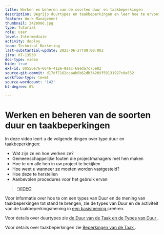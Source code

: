 ```yaml
---
title: Werken en beheren van de soorten duur en taakbeperkingen
description: Begrijp duurtypes en taakbeperkingen en leer hoe te ervoor te zorgen u hen opstelling behoorlijk in uw projecten hebt.
feature: Work Management
thumbnail: 3420986.jpg
type: Tutorial
role: User
level: Intermediate
activity: deploy
team: Technical Marketing
last-substantial-update: 2023-06-27T00:00:00Z
jira: KT-13530
doc-type: video
hide: true
exl-id: 00556e76-6646-412e-9aac-68eda7c75e02
source-git-commit: d17df7162ccaab6b62db34209f50131927c0a532
workflow-type: tm+mt
source-wordcount: '142'
ht-degree: 0%

---
```


# Werken en beheren van de soorten duur en taakbeperkingen

In deze video leert u de volgende dingen over type duur en taakbeperkingen:

* Wat zijn ze en hoe werken ze?
* Gemeenschappelijke fouten die projectmanagers met hen maken
* Hoe te om alle hen in uw project te bekijken
* Hoe weet u wanneer ze moeten worden vastgesteld?
* Hoe deze te herstellen
* Aanbevolen procedures voor het gebruik ervan


>[!VIDEO](https://video.tv.adobe.com/v/3428947/?quality=12&learn=on&enablevpops&captions=dut)


Voor informatie over hoe te om een types van Duur en de mening van taakbeperkingen tot stand te brengen, zie de types van Duur en de activiteit van de taakbeperkingsmening in [ een basismening ](https://experienceleague.adobe.com/docs/workfront-learn/tutorials-workfront/reporting/basic-reporting/create-a-basic-view.html?lang=nl-NL) creëren.

Voor details over duurtypes zie [ de Duur van de Taak en de Types van Duur ](https://experienceleague.adobe.com/docs/workfront/using/manage-work/tasks/task-duration-and-duration-types/task-duration-duration-type.html?lang=nl-NL).

Voor details over taakbeperkingen zie [ Beperkingen van de Taak ](https://experienceleague.adobe.com/docs/workfront/using/manage-work/tasks/task-constraints/task-constraints.html?lang=nl-NL).
